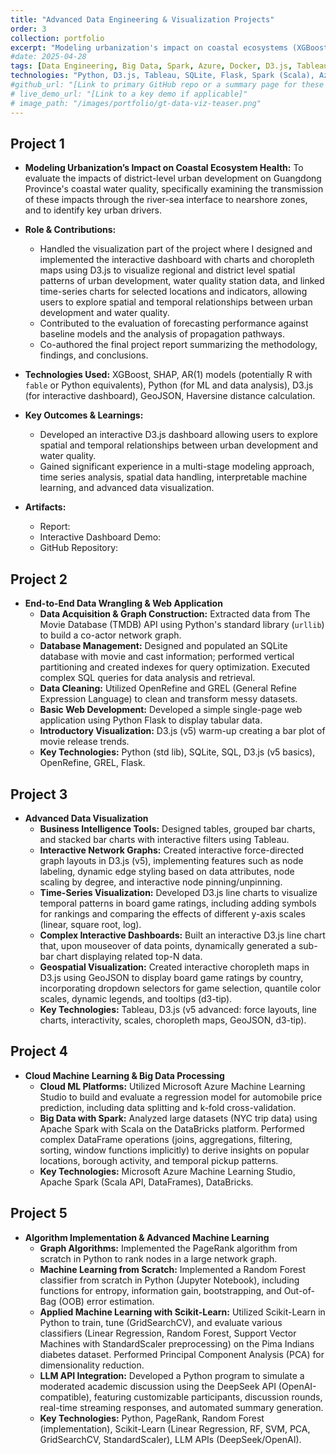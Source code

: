 ```yaml
---
title: "Advanced Data Engineering & Visualization Projects"
order: 3
collection: portfolio
excerpt: "Modeling urbanization's impact on coastal ecosystems (XGBoost, SHAP, D3.js dashboard) and advanced data engineering projects covering TMDB API, SQLite, Flask, Tableau, D3.js (graphs, interactivity, maps), Azure ML, Spark/Scala on DataBricks, PageRank, Random Forest from scratch, Scikit-Learn, and LLM API integration."
#date: 2025-04-28 
tags: [Data Engineering, Big Data, Spark, Azure, Docker, D3.js, Tableau, Machine Learning, Visualization, Python, Flask]
technologies: "Python, D3.js, Tableau, SQLite, Flask, Spark (Scala), Azure ML, DataBricks, Scikit-Learn, XGBoost, SHAP, PageRank, Random Forest, LLM APIs"
#github_url: "[Link to primary GitHub repo or a summary page for these projects]"
# live_demo_url: "[Link to a key demo if applicable]"
# image_path: "/images/portfolio/gt-data-viz-teaser.png"
---
```



## Project 1
* **Modeling Urbanization’s Impact on Coastal Ecosystem Health:**
To evaluate the impacts of district-level urban development on Guangdong Province's coastal water quality, specifically examining the transmission of these impacts through the river-sea interface to nearshore zones, and to identify key urban drivers. 

* **Role & Contributions:**
    * Handled the visualization part of the project where I designed and implemented the interactive dashboard with charts and choropleth maps using D3.js to visualize regional and district level spatial patterns of urban development, water quality station data, and linked time-series charts for selected locations and indicators, allowing users to explore spatial and temporal relationships between urban development and water quality.
    * Contributed to the evaluation of forecasting performance against baseline models and the analysis of propagation pathways.
    * Co-authored the final project report summarizing the methodology, findings, and conclusions.
* **Technologies Used:** XGBoost, SHAP, AR(1) models (potentially R with `fable` or Python equivalents), Python (for ML and data analysis), D3.js (for interactive dashboard), GeoJSON, Haversine distance calculation.
* **Key Outcomes & Learnings:**
    * Developed an interactive D3.js dashboard allowing users to explore spatial and temporal relationships between urban development and water quality.
    * Gained significant experience in a multi-stage modeling approach, time series analysis, spatial data handling, interpretable machine learning, and advanced data visualization.
* **Artifacts:**
    * Report:
    * Interactive Dashboard Demo:
    * GitHub Repository: 

## Project 2
* **End-to-End Data Wrangling & Web Application**
    * **Data Acquisition & Graph Construction:** Extracted data from The Movie Database (TMDB) API using Python's standard library (`urllib`) to build a co-actor network graph.
    * **Database Management:** Designed and populated an SQLite database with movie and cast information; performed vertical partitioning and created indexes for query optimization. Executed complex SQL queries for data analysis and retrieval.
    * **Data Cleaning:** Utilized OpenRefine and GREL (General Refine Expression Language) to clean and transform messy datasets.
    * **Basic Web Development:** Developed a simple single-page web application using Python Flask to display tabular data.
    * **Introductory Visualization:** D3.js (v5) warm-up creating a bar plot of movie release trends.
    * **Key Technologies:** Python (std lib), SQLite, SQL, D3.js (v5 basics), OpenRefine, GREL, Flask.

## Project 3
* **Advanced Data Visualization**
    * **Business Intelligence Tools:** Designed tables, grouped bar charts, and stacked bar charts with interactive filters using Tableau.
    * **Interactive Network Graphs:** Created interactive force-directed graph layouts in D3.js (v5), implementing features such as node labeling, dynamic edge styling based on data attributes, node scaling by degree, and interactive node pinning/unpinning.
    * **Time-Series Visualization:** Developed D3.js line charts to visualize temporal patterns in board game ratings, including adding symbols for rankings and comparing the effects of different y-axis scales (linear, square root, log).
    * **Complex Interactive Dashboards:** Built an interactive D3.js line chart that, upon mouseover of data points, dynamically generated a sub-bar chart displaying related top-N data.
    * **Geospatial Visualization:** Created interactive choropleth maps in D3.js using GeoJSON to display board game ratings by country, incorporating dropdown selectors for game selection, quantile color scales, dynamic legends, and tooltips (d3-tip).
    * **Key Technologies:** Tableau, D3.js (v5 advanced: force layouts, line charts, interactivity, scales, choropleth maps, GeoJSON, d3-tip).

## Project 4
* **Cloud Machine Learning & Big Data Processing**
    * **Cloud ML Platforms:** Utilized Microsoft Azure Machine Learning Studio to build and evaluate a regression model for automobile price prediction, including data splitting and k-fold cross-validation.
    * **Big Data with Spark:** Analyzed large datasets (NYC trip data) using Apache Spark with Scala on the DataBricks platform. Performed complex DataFrame operations (joins, aggregations, filtering, sorting, window functions implicitly) to derive insights on popular locations, borough activity, and temporal pickup patterns.
    * **Key Technologies:** Microsoft Azure Machine Learning Studio, Apache Spark (Scala API, DataFrames), DataBricks.

## Project 5
* **Algorithm Implementation & Advanced Machine Learning**
    * **Graph Algorithms:** Implemented the PageRank algorithm from scratch in Python to rank nodes in a large network graph.
    * **Machine Learning from Scratch:** Implemented a Random Forest classifier from scratch in Python (Jupyter Notebook), including functions for entropy, information gain, bootstrapping, and Out-of-Bag (OOB) error estimation.
    * **Applied Machine Learning with Scikit-Learn:** Utilized Scikit-Learn in Python to train, tune (GridSearchCV), and evaluate various classifiers (Linear Regression, Random Forest, Support Vector Machines with StandardScaler preprocessing) on the Pima Indians diabetes dataset. Performed Principal Component Analysis (PCA) for dimensionality reduction.
    * **LLM API Integration:** Developed a Python program to simulate a moderated academic discussion using the DeepSeek API (OpenAI-compatible), featuring customizable participants, discussion rounds, real-time streaming responses, and automated summary generation.
    * **Key Technologies:** Python, PageRank, Random Forest (implementation), Scikit-Learn (Linear Regression, RF, SVM, PCA, GridSearchCV, StandardScaler), LLM APIs (DeepSeek/OpenAI).
